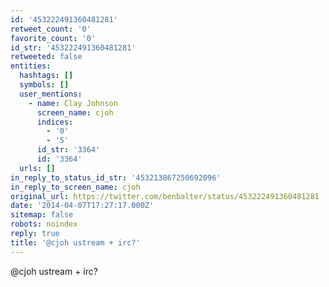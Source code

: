 ```yaml
---
id: '453222491360481281'
retweet_count: '0'
favorite_count: '0'
id_str: '453222491360481281'
retweeted: false
entities:
  hashtags: []
  symbols: []
  user_mentions:
    - name: Clay Johnson
      screen_name: cjoh
      indices:
        - '0'
        - '5'
      id_str: '3364'
      id: '3364'
  urls: []
in_reply_to_status_id_str: '453213867250692096'
in_reply_to_screen_name: cjoh
original_url: https://twitter.com/benbalter/status/453222491360481281
date: '2014-04-07T17:27:17.000Z'
sitemap: false
robots: noindex
reply: true
title: '@cjoh ustream + irc?'
---
```


@cjoh ustream + irc?